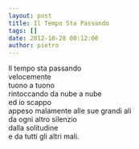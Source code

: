 ```yaml
---
layout: post
title: Il Tempo Sta Passando
tags: []
date: 2012-10-28 00:12:00
author: pietro
---
```

Il tempo sta passando<br/>velocemente<br/>tuono a tuono<br/>rintoccando da nube a nube<br/>ed io scappo<br/>appeso malamente alle sue grandi ali<br/>da ogni altro silenzio<br/>dalla solitudine<br/>e da tutti gli altri mali.
